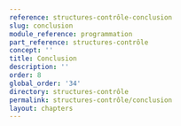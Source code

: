 ```yaml
---
reference: structures-contrôle-conclusion
slug: conclusion
module_reference: programmation
part_reference: structures-contrôle
concept: ''
title: Conclusion
description: ''
order: 8
global_order: '34'
directory: structures-contrôle
permalink: structures-contrôle/conclusion
layout: chapters
---
```

